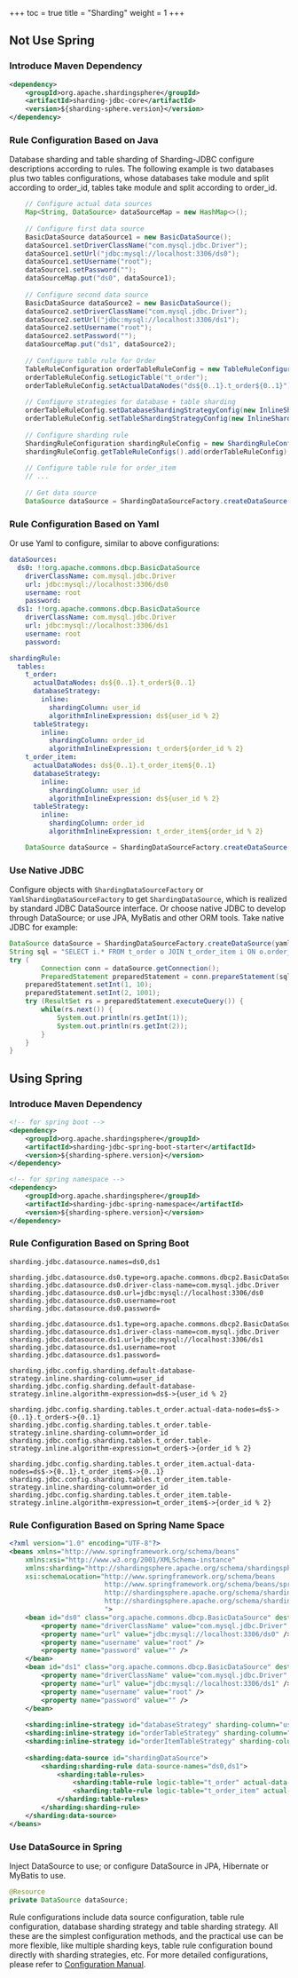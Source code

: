 +++
toc = true
title = "Sharding"
weight = 1
+++

## Not Use Spring

### Introduce Maven Dependency

```xml
<dependency>
    <groupId>org.apache.shardingsphere</groupId>
    <artifactId>sharding-jdbc-core</artifactId>
    <version>${sharding-sphere.version}</version>
</dependency>
```

### Rule Configuration Based on Java

Database sharding and table sharding of Sharding-JDBC configure descriptions according to rules. 
The following example is two databases plus two tables configurations, whose databases take module and split according to order_id, tables take module and split according to order_id.

```java
    // Configure actual data sources
    Map<String, DataSource> dataSourceMap = new HashMap<>();
    
    // Configure first data source
    BasicDataSource dataSource1 = new BasicDataSource();
    dataSource1.setDriverClassName("com.mysql.jdbc.Driver");
    dataSource1.setUrl("jdbc:mysql://localhost:3306/ds0");
    dataSource1.setUsername("root");
    dataSource1.setPassword("");
    dataSourceMap.put("ds0", dataSource1);
    
    // Configure second data source
    BasicDataSource dataSource2 = new BasicDataSource();
    dataSource2.setDriverClassName("com.mysql.jdbc.Driver");
    dataSource2.setUrl("jdbc:mysql://localhost:3306/ds1");
    dataSource2.setUsername("root");
    dataSource2.setPassword("");
    dataSourceMap.put("ds1", dataSource2);
    
    // Configure table rule for Order
    TableRuleConfiguration orderTableRuleConfig = new TableRuleConfiguration();
    orderTableRuleConfig.setLogicTable("t_order");
    orderTableRuleConfig.setActualDataNodes("ds${0..1}.t_order${0..1}");
    
    // Configure strategies for database + table sharding 
    orderTableRuleConfig.setDatabaseShardingStrategyConfig(new InlineShardingStrategyConfiguration("user_id", "ds${user_id % 2}"));
    orderTableRuleConfig.setTableShardingStrategyConfig(new InlineShardingStrategyConfiguration("order_id", "t_order${order_id % 2}"));
    
    // Configure sharding rule
    ShardingRuleConfiguration shardingRuleConfig = new ShardingRuleConfiguration();
    shardingRuleConfig.getTableRuleConfigs().add(orderTableRuleConfig);
    
    // Configure table rule for order_item
    // ...
    
    // Get data source
    DataSource dataSource = ShardingDataSourceFactory.createDataSource(dataSourceMap, shardingRuleConfig, new ConcurrentHashMap(), new Properties());
```

### Rule Configuration Based on Yaml

Or use Yaml to configure, similar to above configurations:

```yaml
dataSources:
  ds0: !!org.apache.commons.dbcp.BasicDataSource
    driverClassName: com.mysql.jdbc.Driver
    url: jdbc:mysql://localhost:3306/ds0
    username: root
    password: 
  ds1: !!org.apache.commons.dbcp.BasicDataSource
    driverClassName: com.mysql.jdbc.Driver
    url: jdbc:mysql://localhost:3306/ds1
    username: root
    password: 

shardingRule:
  tables:
    t_order: 
      actualDataNodes: ds${0..1}.t_order${0..1}
      databaseStrategy: 
        inline:
          shardingColumn: user_id
          algorithmInlineExpression: ds${user_id % 2}
      tableStrategy: 
        inline:
          shardingColumn: order_id
          algorithmInlineExpression: t_order${order_id % 2}
    t_order_item: 
      actualDataNodes: ds${0..1}.t_order_item${0..1}
      databaseStrategy: 
        inline:
          shardingColumn: user_id
          algorithmInlineExpression: ds${user_id % 2}
      tableStrategy: 
        inline:
          shardingColumn: order_id
          algorithmInlineExpression: t_order_item${order_id % 2}
```

```java
    DataSource dataSource = ShardingDataSourceFactory.createDataSource(yamlFile);
```

### Use Native JDBC

Configure objects with `ShardingDataSourceFactory` or `YamlShardingDataSourceFactory` to get `ShardingDataSource`, which is realized by standard JDBC DataSource interface. 
Or choose native JDBC to develop through DataSource; or use JPA, MyBatis and other ORM tools. 
Take native JDBC for example:

```java
DataSource dataSource = ShardingDataSourceFactory.createDataSource(yamlFile);
String sql = "SELECT i.* FROM t_order o JOIN t_order_item i ON o.order_id=i.order_id WHERE o.user_id=? AND o.order_id=?";
try (
        Connection conn = dataSource.getConnection();
        PreparedStatement preparedStatement = conn.prepareStatement(sql)) {
    preparedStatement.setInt(1, 10);
    preparedStatement.setInt(2, 1001);
    try (ResultSet rs = preparedStatement.executeQuery()) {
        while(rs.next()) {
            System.out.println(rs.getInt(1));
            System.out.println(rs.getInt(2));
        }
    }
}
```

## Using Spring

### Introduce Maven Dependency

```xml
<!-- for spring boot -->
<dependency>
    <groupId>org.apache.shardingsphere</groupId>
    <artifactId>sharding-jdbc-spring-boot-starter</artifactId>
    <version>${sharding-sphere.version}</version>
</dependency>

<!-- for spring namespace -->
<dependency>
    <groupId>org.apache.shardingsphere</groupId>
    <artifactId>sharding-jdbc-spring-namespace</artifactId>
    <version>${sharding-sphere.version}</version>
</dependency>
```

### Rule Configuration Based on Spring Boot

```properties
sharding.jdbc.datasource.names=ds0,ds1

sharding.jdbc.datasource.ds0.type=org.apache.commons.dbcp2.BasicDataSource
sharding.jdbc.datasource.ds0.driver-class-name=com.mysql.jdbc.Driver
sharding.jdbc.datasource.ds0.url=jdbc:mysql://localhost:3306/ds0
sharding.jdbc.datasource.ds0.username=root
sharding.jdbc.datasource.ds0.password=

sharding.jdbc.datasource.ds1.type=org.apache.commons.dbcp2.BasicDataSource
sharding.jdbc.datasource.ds1.driver-class-name=com.mysql.jdbc.Driver
sharding.jdbc.datasource.ds1.url=jdbc:mysql://localhost:3306/ds1
sharding.jdbc.datasource.ds1.username=root
sharding.jdbc.datasource.ds1.password=

sharding.jdbc.config.sharding.default-database-strategy.inline.sharding-column=user_id
sharding.jdbc.config.sharding.default-database-strategy.inline.algorithm-expression=ds$->{user_id % 2}

sharding.jdbc.config.sharding.tables.t_order.actual-data-nodes=ds$->{0..1}.t_order$->{0..1}
sharding.jdbc.config.sharding.tables.t_order.table-strategy.inline.sharding-column=order_id
sharding.jdbc.config.sharding.tables.t_order.table-strategy.inline.algorithm-expression=t_order$->{order_id % 2}

sharding.jdbc.config.sharding.tables.t_order_item.actual-data-nodes=ds$->{0..1}.t_order_item$->{0..1}
sharding.jdbc.config.sharding.tables.t_order_item.table-strategy.inline.sharding-column=order_id
sharding.jdbc.config.sharding.tables.t_order_item.table-strategy.inline.algorithm-expression=t_order_item$->{order_id % 2}
```

### Rule Configuration Based on Spring Name Space

```xml
<?xml version="1.0" encoding="UTF-8"?>
<beans xmlns="http://www.springframework.org/schema/beans"
    xmlns:xsi="http://www.w3.org/2001/XMLSchema-instance" 
    xmlns:sharding="http://shardingsphere.apache.org/schema/shardingsphere/sharding" 
    xsi:schemaLocation="http://www.springframework.org/schema/beans 
                        http://www.springframework.org/schema/beans/spring-beans.xsd
                        http://shardingsphere.apache.org/schema/shardingsphere/sharding 
                        http://shardingsphere.apache.org/schema/shardingsphere/sharding/sharding.xsd 
                        ">
    <bean id="ds0" class="org.apache.commons.dbcp.BasicDataSource" destroy-method="close">
        <property name="driverClassName" value="com.mysql.jdbc.Driver" />
        <property name="url" value="jdbc:mysql://localhost:3306/ds0" />
        <property name="username" value="root" />
        <property name="password" value="" />
    </bean>
    <bean id="ds1" class="org.apache.commons.dbcp.BasicDataSource" destroy-method="close">
        <property name="driverClassName" value="com.mysql.jdbc.Driver" />
        <property name="url" value="jdbc:mysql://localhost:3306/ds1" />
        <property name="username" value="root" />
        <property name="password" value="" />
    </bean>
    
    <sharding:inline-strategy id="databaseStrategy" sharding-column="user_id" algorithm-expression="ds$->{user_id % 2}" />
    <sharding:inline-strategy id="orderTableStrategy" sharding-column="order_id" algorithm-expression="t_order$->{order_id % 2}" />
    <sharding:inline-strategy id="orderItemTableStrategy" sharding-column="order_id" algorithm-expression="t_order_item$->{order_id % 2}" />
    
    <sharding:data-source id="shardingDataSource">
        <sharding:sharding-rule data-source-names="ds0,ds1">
            <sharding:table-rules>
                <sharding:table-rule logic-table="t_order" actual-data-nodes="ds$->{0..1}.t_order$->{0..1}" database-strategy-ref="databaseStrategy" table-strategy-ref="orderTableStrategy" />
                <sharding:table-rule logic-table="t_order_item" actual-data-nodes="ds$->{0..1}.t_order_item$->{0..1}" database-strategy-ref="databaseStrategy" table-strategy-ref="orderItemTableStrategy" />
            </sharding:table-rules>
        </sharding:sharding-rule>
    </sharding:data-source>
</beans>
```

### Use DataSource in Spring

Inject DataSource to use; or configure DataSource in JPA, Hibernate or MyBatis to use.

```java
@Resource
private DataSource dataSource;
```

Rule configurations include data source configuration, table rule configuration, database sharding strategy and table sharding strategy. 
All these are the simplest configuration methods, and the practical use can be more flexible, like multiple sharding keys, table rule configuration bound directly with sharding strategies, etc. 
For more detailed configurations, please refer to [Configuration Manual](https://shardingsphere.apache.org/document/current/en/manual/sharding-jdbc/configuration/).
